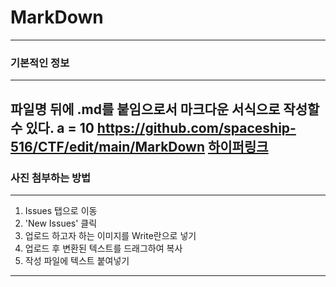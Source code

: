 # MarkDown
---
### 기본적인 정보
---
파일명 뒤에 .md를 붙임으로서 마크다운 서식으로 작성할 수 있다.
    a = 10
<https://github.com/spaceship-516/CTF/edit/main/MarkDown>
[하이퍼링크](https://github.com/spaceship-516/CTF/edit/main/MarkDown)
---
### 사진 첨부하는 방법
---
1. Issues 탭으로 이동
2. 'New Issues' 클릭
3. 업로드 하고자 하는 이미지를 Write란으로 넣기
4. 업로드 후 변환된 텍스트를 드래그하여 복사
5. 작성 파일에 텍스트 붙여넣기
---
